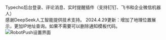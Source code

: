 Typecho后台登录、评论消息、实时提醒插件（支持钉钉、飞书和企业微信机器人）	
感谢DeepSeek人工智能提供技术支持。
2024.4.29更新：增加了地理位置展示，更加IP地址查询。如果不需要可以删除通知模板代码。
![RobotPush设置界面](https://github.com/user-attachments/assets/c2b41980-c4ea-49e2-8ad5-ea064eaacf27)
